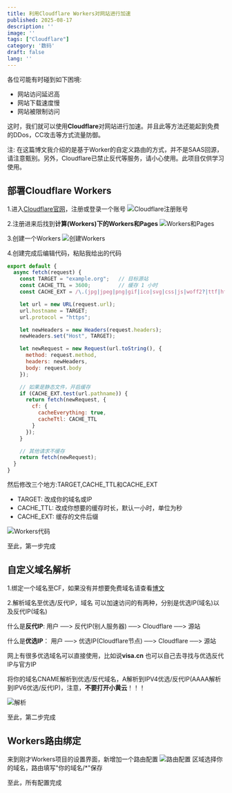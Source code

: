 ```yaml
---
title: 利用Cloudflare Workers对网站进行加速
published: 2025-08-17
description: ''
image: ''
tags: ["Cloudflare"]
category: '数码'
draft: false 
lang: ''
---
```

各位可能有时碰到如下困境:
- 网站访问延迟高
- 网站下载速度慢
- 网站被限制访问

这时，我们就可以使用**Cloudflare**对网站进行加速。并且此等方法还能起到免费的DDos，CC攻击等方式流量防御。

注: 在这篇博文我介绍的是基于Worker的自定义路由的方式，并不是SAAS回源，请注意甄别。另外，Cloudflare已禁止反代等服务，请小心使用。此项目仅供学习使用。

## 部署Cloudflare Workers
1.进入[Cloudflare官网](https://dash.cloudflare.com)，注册或登录一个账号
![Cloudflare注册账号](https://img.bcsm.us.kg/bcsm114514/img/refs/heads/main/CFRegister.jpg)

2.注册进来后找到**计算(Workers)**下的**Workers和Pages**
![Workers和Pages](https://img.bcsm.us.kg/bcsm114514/img/refs/heads/main/Workers.jpg)

3.创建一个Workers
![创建Workers](https://img.bcsm.us.kg/bcsm114514/img/refs/heads/main/EditWorkers.jpg)

4.创建完成后编辑代码，粘贴我给出的代码
```javascript
export default {
  async fetch(request) {
    const TARGET = "example.org";   // 目标源站
    const CACHE_TTL = 3600;         // 缓存 1 小时
    const CACHE_EXT = /\.(jpg|jpeg|png|gif|ico|svg|css|js|woff2?|ttf|html)$/i;

    let url = new URL(request.url);
    url.hostname = TARGET;
    url.protocol = "https";

    let newHeaders = new Headers(request.headers);
    newHeaders.set("Host", TARGET);

    let newRequest = new Request(url.toString(), {
      method: request.method,
      headers: newHeaders,
      body: request.body
    });

    // 如果是静态文件，开启缓存
    if (CACHE_EXT.test(url.pathname)) {
      return fetch(newRequest, {
        cf: {
          cacheEverything: true,
          cacheTtl: CACHE_TTL
        }
      });
    }

    // 其他请求不缓存
    return fetch(newRequest);
  }
}
```
然后修改三个地方:TARGET,CACHE_TTL和CACHE_EXT
- TARGET: 改成你的域名或IP
- CACHE_TTL: 改成你想要的缓存时长，默认一小时，单位为秒
- CACHE_EXT: 缓存的文件后缀

![Workers代码](https://img.bcsm.us.kg/bcsm114514/img/refs/heads/main/WorkersCode.jpg)

至此，第一步完成

## 自定义域名解析
1.绑定一个域名至CF，如果没有并想要免费域名请查看[博文](https://www.bcsm.us.kg/posts/freedomain/)

2.解析域名至优选/反代IP，域名
可以加速访问的有两种，分别是优选IP(域名)以及反代IP(域名)

什么是**反代IP**:
用户 ──> 反代IP(别人服务器) ──> Cloudflare ──> 源站

什么是**优选IP**：
用户 ──> 优选IP(Cloudflare节点) ──> Cloudflare ──> 源站

网上有很多优选域名可以直接使用，比如说**visa.cn**
也可以自己去寻找与优选反代IP与官方IP

将你的域名CNAME解析到优选/反代域名，A解析到IPV4优选/反代IP(AAAA解析到IPV6优选/反代IP)，注意，**不要打开小黄云**！！！

![解析](https://img.bcsm.us.kg/bcsm114514/img/refs/heads/main/Domain.jpg)

至此，第二步完成

## Workers路由绑定
来到刚才Workers项目的设置界面，新增加一个路由配置
![路由配置](https://img.bcsm.us.kg/bcsm114514/img/refs/heads/main/Router.jpg)
区域选择你的域名，路由填写"你的域名/*"保存

至此，所有配置完成

